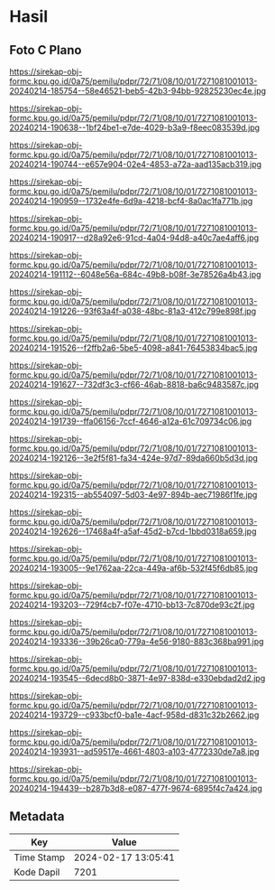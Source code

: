 # Hasil

## Foto C Plano

https://sirekap-obj-formc.kpu.go.id/0a75/pemilu/pdpr/72/71/08/10/01/7271081001013-20240214-185754--58e46521-beb5-42b3-94bb-92825230ec4e.jpg

https://sirekap-obj-formc.kpu.go.id/0a75/pemilu/pdpr/72/71/08/10/01/7271081001013-20240214-190638--1bf24be1-e7de-4029-b3a9-f8eec083539d.jpg

https://sirekap-obj-formc.kpu.go.id/0a75/pemilu/pdpr/72/71/08/10/01/7271081001013-20240214-190744--e657e904-02e4-4853-a72a-aad135acb319.jpg

https://sirekap-obj-formc.kpu.go.id/0a75/pemilu/pdpr/72/71/08/10/01/7271081001013-20240214-190959--1732e4fe-6d9a-4218-bcf4-8a0ac1fa771b.jpg

https://sirekap-obj-formc.kpu.go.id/0a75/pemilu/pdpr/72/71/08/10/01/7271081001013-20240214-190917--d28a92e6-91cd-4a04-94d8-a40c7ae4aff6.jpg

https://sirekap-obj-formc.kpu.go.id/0a75/pemilu/pdpr/72/71/08/10/01/7271081001013-20240214-191112--6048e56a-684c-49b8-b08f-3e78526a4b43.jpg

https://sirekap-obj-formc.kpu.go.id/0a75/pemilu/pdpr/72/71/08/10/01/7271081001013-20240214-191226--93f63a4f-a038-48bc-81a3-412c799e898f.jpg

https://sirekap-obj-formc.kpu.go.id/0a75/pemilu/pdpr/72/71/08/10/01/7271081001013-20240214-191526--f2ffb2a6-5be5-4098-a841-76453834bac5.jpg

https://sirekap-obj-formc.kpu.go.id/0a75/pemilu/pdpr/72/71/08/10/01/7271081001013-20240214-191627--732df3c3-cf66-46ab-8818-ba6c9483587c.jpg

https://sirekap-obj-formc.kpu.go.id/0a75/pemilu/pdpr/72/71/08/10/01/7271081001013-20240214-191739--ffa06156-7ccf-4646-a12a-61c709734c06.jpg

https://sirekap-obj-formc.kpu.go.id/0a75/pemilu/pdpr/72/71/08/10/01/7271081001013-20240214-192126--3e2f5f81-fa34-424e-97d7-89da660b5d3d.jpg

https://sirekap-obj-formc.kpu.go.id/0a75/pemilu/pdpr/72/71/08/10/01/7271081001013-20240214-192315--ab554097-5d03-4e97-894b-aec71986f1fe.jpg

https://sirekap-obj-formc.kpu.go.id/0a75/pemilu/pdpr/72/71/08/10/01/7271081001013-20240214-192626--17468a4f-a5af-45d2-b7cd-1bbd0318a659.jpg

https://sirekap-obj-formc.kpu.go.id/0a75/pemilu/pdpr/72/71/08/10/01/7271081001013-20240214-193005--9e1762aa-22ca-449a-af6b-532f45f6db85.jpg

https://sirekap-obj-formc.kpu.go.id/0a75/pemilu/pdpr/72/71/08/10/01/7271081001013-20240214-193203--729f4cb7-f07e-4710-bb13-7c870de93c2f.jpg

https://sirekap-obj-formc.kpu.go.id/0a75/pemilu/pdpr/72/71/08/10/01/7271081001013-20240214-193336--39b26ca0-779a-4e56-9180-883c368ba991.jpg

https://sirekap-obj-formc.kpu.go.id/0a75/pemilu/pdpr/72/71/08/10/01/7271081001013-20240214-193545--6decd8b0-3871-4e97-838d-e330ebdad2d2.jpg

https://sirekap-obj-formc.kpu.go.id/0a75/pemilu/pdpr/72/71/08/10/01/7271081001013-20240214-193729--c933bcf0-ba1e-4acf-958d-d831c32b2662.jpg

https://sirekap-obj-formc.kpu.go.id/0a75/pemilu/pdpr/72/71/08/10/01/7271081001013-20240214-193931--ad59517e-4661-4803-a103-4772330de7a8.jpg

https://sirekap-obj-formc.kpu.go.id/0a75/pemilu/pdpr/72/71/08/10/01/7271081001013-20240214-194439--b287b3d8-e087-477f-9674-6895f4c7a424.jpg


## Metadata

| Key        | Value               |
| ---------- | ------------------- |
| Time Stamp | 2024-02-17 13:05:41 |
| Kode Dapil | 7201                |




